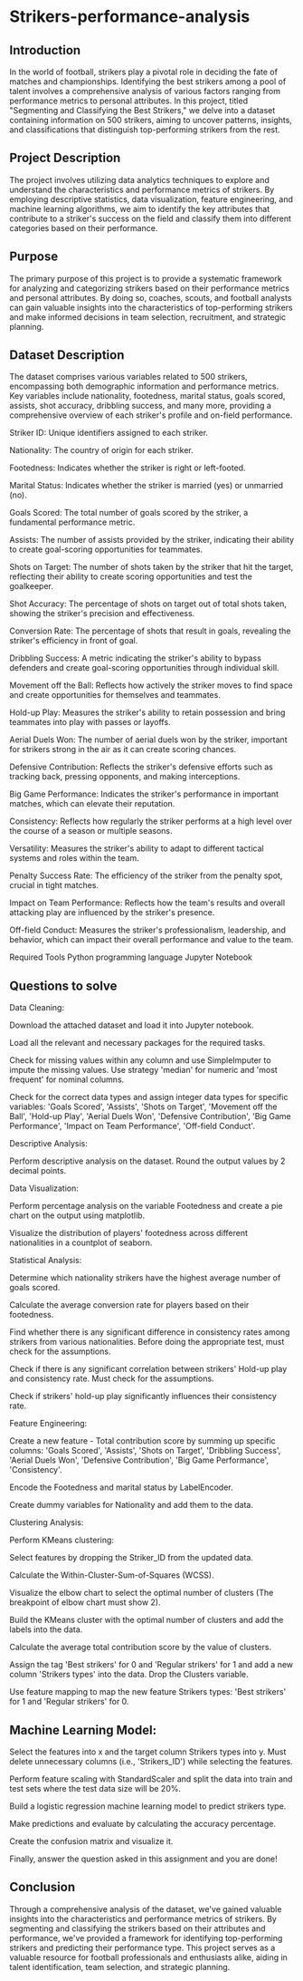 # Strikers-performance-analysis
## Introduction

In the world of football, strikers play a pivotal role in deciding the fate of matches and championships. Identifying the best strikers among a pool of talent involves a comprehensive analysis of various factors ranging from performance metrics to personal attributes. In this project, titled "Segmenting and Classifying the Best Strikers," we delve into a dataset containing information on 500 strikers, aiming to uncover patterns, insights, and classifications that distinguish top-performing strikers from the rest.

## Project Description
The project involves utilizing data analytics techniques to explore and understand the characteristics and performance metrics of strikers. By employing descriptive statistics, data visualization, feature engineering, and machine learning algorithms, we aim to identify the key attributes that contribute to a striker's success on the field and classify them into different categories based on their performance.

## Purpose
The primary purpose of this project is to provide a systematic framework for analyzing and categorizing strikers based on their performance metrics and personal attributes. By doing so, coaches, scouts, and football analysts can gain valuable insights into the characteristics of top-performing strikers and make informed decisions in team selection, recruitment, and strategic planning.

## Dataset Description
The dataset comprises various variables related to 500 strikers, encompassing both demographic information and performance metrics. Key variables include nationality, footedness, marital status, goals scored, assists, shot accuracy, dribbling success, and many more, providing a comprehensive overview of each striker's profile and on-field performance.

Striker ID: Unique identifiers assigned to each striker.

Nationality: The country of origin for each striker.

Footedness: Indicates whether the striker is right or left-footed.

Marital Status: Indicates whether the striker is married (yes) or unmarried (no).

Goals Scored: The total number of goals scored by the striker, a fundamental performance metric.

Assists: The number of assists provided by the striker, indicating their ability to create goal-scoring opportunities for teammates.

Shots on Target: The number of shots taken by the striker that hit the target, reflecting their ability to create scoring opportunities and test the goalkeeper.

Shot Accuracy: The percentage of shots on target out of total shots taken, showing the striker's precision and effectiveness.

Conversion Rate: The percentage of shots that result in goals, revealing the striker's efficiency in front of goal.

Dribbling Success: A metric indicating the striker's ability to bypass defenders and create goal-scoring opportunities through individual skill.

Movement off the Ball: Reflects how actively the striker moves to find space and create opportunities for themselves and teammates.

Hold-up Play: Measures the striker's ability to retain possession and bring teammates into play with passes or layoffs.

Aerial Duels Won: The number of aerial duels won by the striker, important for strikers strong in the air as it can create scoring chances.

Defensive Contribution: Reflects the striker's defensive efforts such as tracking back, pressing opponents, and making interceptions.

Big Game Performance: Indicates the striker's performance in important matches, which can elevate their reputation.

Consistency: Reflects how regularly the striker performs at a high level over the course of a season or multiple seasons.

Versatility: Measures the striker's ability to adapt to different tactical systems and roles within the team.

Penalty Success Rate: The efficiency of the striker from the penalty spot, crucial in tight matches.

Impact on Team Performance: Reflects how the team's results and overall attacking play are influenced by the striker's presence.

Off-field Conduct: Measures the striker's professionalism, leadership, and behavior, which can impact their overall performance and value to the team.

Required Tools
Python programming language
Jupyter Notebook

## Questions to solve
Data Cleaning:

Download the attached dataset and load it into Jupyter notebook.

Load all the relevant and necessary packages for the required tasks.

Check for missing values within any column and use SimpleImputer to impute the missing values. Use strategy 'median' for numeric and 'most frequent' for nominal columns.

Check for the correct data types and assign integer data types for specific variables: 'Goals Scored', 'Assists', 'Shots on Target', 'Movement off the Ball', 'Hold-up Play', 'Aerial Duels Won', 'Defensive Contribution', 'Big Game Performance', 'Impact on Team Performance', 'Off-field Conduct'.

Descriptive Analysis:

Perform descriptive analysis on the dataset. Round the output values by 2 decimal points.

Data Visualization:

Perform percentage analysis on the variable Footedness and create a pie chart on the output using matplotlib.

Visualize the distribution of players' footedness across different nationalities in a countplot of seaborn.

Statistical Analysis:

Determine which nationality strikers have the highest average number of goals scored.

Calculate the average conversion rate for players based on their footedness.

Find whether there is any significant difference in consistency rates among strikers from various nationalities. Before doing the appropriate test, must check for the assumptions.

Check if there is any significant correlation between strikers' Hold-up play and consistency rate. Must check for the assumptions.

Check if strikers' hold-up play significantly influences their consistency rate.

Feature Engineering:

Create a new feature - Total contribution score by summing up specific columns: 'Goals Scored', 'Assists', 'Shots on Target', 'Dribbling Success', 'Aerial Duels Won', 'Defensive Contribution', 'Big Game Performance', 'Consistency'.

Encode the Footedness and marital status by LabelEncoder.

Create dummy variables for Nationality and add them to the data.

Clustering Analysis:

Perform KMeans clustering:

Select features by dropping the Striker_ID from the updated data.

Calculate the Within-Cluster-Sum-of-Squares (WCSS).

Visualize the elbow chart to select the optimal number of clusters (The breakpoint of elbow chart must show 2).

Build the KMeans cluster with the optimal number of clusters and add the labels into the data.

Calculate the average total contribution score by the value of clusters.

Assign the tag 'Best strikers' for 0 and 'Regular strikers' for 1 and add a new column 'Strikers types' into the data. Drop the Clusters variable.

Use feature mapping to map the new feature Strikers types: 'Best strikers' for 1 and 'Regular strikers' for 0.

## Machine Learning Model:

Select the features into x and the target column Strikers types into y. Must delete unnecessary columns (i.e., 'Strikers_ID') while selecting the features.

Perform feature scaling with StandardScaler and split the data into train and test sets where the test data size will be 20%.

Build a logistic regression machine learning model to predict strikers type.

Make predictions and evaluate by calculating the accuracy percentage.

Create the confusion matrix and visualize it.

Finally, answer the question asked in this assignment and you are done!



## Conclusion
Through a comprehensive analysis of the dataset, we've gained valuable insights into the characteristics and performance metrics of strikers. By segmenting and classifying the strikers based on their attributes and performance, we've provided a framework for identifying top-performing strikers and predicting their performance type. This project serves as a valuable resource for football professionals and enthusiasts alike, aiding in talent identification, team selection, and strategic planning.
